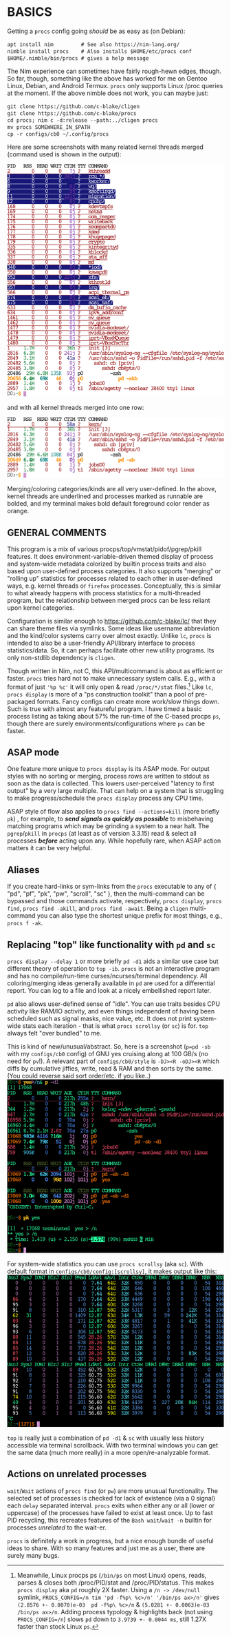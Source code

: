BASICS
======
Getting a `procs` config going *should* be as easy as (on Debian):
```
apt install nim         # See also https://nim-lang.org/
nimble install procs    # Also installs $HOME/etc/procs conf
$HOME/.nimble/bin/procs # gives a help message
```
The Nim experience can sometimes have fairly rough-hewn edges, though.  So far,
though, something like the above has worked for me on Gentoo Linux, Debian, and
Android Termux.  `procs` only supports Linux /proc queries at the moment.  If
the above nimble does not work, you can maybe just:
```
git clone https://github.com/c-blake/cligen
git clone https://github.com/c-blake/procs
cd procs; nim c -d:release --path:../cligen procs
mv procs SOMEWHERE_IN_$PATH
cp -r configs/cb0 ~/.config/procs
```

Here are some screenshots with many related kernel threads merged (command used
is shown in the output):

![screenshot1](https://raw.githubusercontent.com/c-blake/procs/master/screenshots/main.png)

and with all kernel threads merged into one row:

![screenshot2](https://raw.githubusercontent.com/c-blake/procs/master/screenshots/basic.png)

Merging/coloring categories/kinds are all very user-defined.  In the above,
kernel threads are underlined and processes marked as runnable are bolded,
and my terminal makes bold default foreground color render as orange.

GENERAL COMMENTS
----------------
This program is a mix of various procps/top/vmstat/pidof/pgrep/pkill features.
It does environment-variable-driven themed display of process and system-wide
metadata colorized by builtin process traits and also based upon user-defined
process categories.  It also supports "merging" or "rolling up" statistics for
processes related to each other in user-defined ways, e.g. kernel threads or
`firefox` processes.  Conceptually, this is similar to what already happens with
process statistics for a multi-threaded program, but the relationship between
merged procs can be less reliant upon kernel categories.

Configuration is similar enough to https://github.com/c-blake/lc/ that they can
share theme files via symlinks.  Some ideas like username abbreviation and the
kind/color systems carry over almost exactly.  Unlike `lc`, `procs` is intended
to also be a user-friendly API/library interface to process statistics/data.
So, it can perhaps facilitate other new utility programs.  Its only non-stdlib
dependency is `cligen`.

Though written in Nim, not C, this API/multicommand is about as efficient or
faster.  `procs` tries hard not to make unnecessary system calls.  E.g., with a
format of just `'%p %c'` it will only open & read `/proc/*/stat` files.[^1]
Like `lc`, `procs display` is more of a "ps construction toolkit" than a pool of
pre-packaged formats.  Fancy configs can create more work/slow things down.
Such is true with almost any featureful program.  I have timed a basic process
listing as taking about 57% the run-time of the C-based procps `ps`, though
there are surely environments/configurations where `ps` can be faster.

ASAP mode
---------
One feature more unique to `procs display` is its ASAP mode.  For output styles
with no sorting or merging, process rows are written to stdout as soon as the
data is collected.  This lowers user-perceived "latency to first output" by a
very large multiple.  That can help on a system that is struggling to make
progress/schedule the `procs display` process any CPU time.

ASAP style of flow also applies to `procs find --actions=kill` (more briefly
`pk`) , for example, to ***send signals as quickly as possible*** to misbehaving
matching programs which may be grinding a system to a near halt.  The
`pgrep`/`pkill` in `procps` (at least as of version 3.3.15) read & select all
processes ***before*** acting upon any.  While hopefully rare, when ASAP action
matters it can be very helpful.

Aliases
-------
If you create hard-links or sym-links from the `procs` executable to any of {
"pd", "pf", "pk", "pw", "scroll", "sc" }, then the multi-command can be bypassed
and those commands activate, respectively, `procs display`, `procs find`, `procs
find -akill`, and `procs find -await`.  Being a `cligen` multi-command you can
also type the shortest unique prefix for most things, e.g., `procs f -ak`.

Replacing "top" like functionality with `pd` and `sc`
-----------------------------------------------------
`procs display --delay 1` or more briefly `pd -d1` aids a similar use case but
different theory of operation to `top -ib`.  `procs` is not an interactive
program and has no compile/run-time curses/ncurses/terminal dependency.  All
coloring/merging ideas generally available in `pd` are used for a differential
report.  You can log to a file and look at a nicely embellished report later.

`pd` also allows user-defined sense of "idle".  You can use traits besides CPU
activity like RAM/IO activity, and even things independent of having been
scheduled such as signal masks, nice value, etc.  It does not print system-wide
stats each iteration - that is what `procs scrollsy` (or `sc`) is for.  `top`
always felt "over bundled" to me.

This is kind of new/unusual/abstract.  So, here is a screenshot (`p=pd -sb` with
my `configs/cb0` config) of GNU yes cruising along at 100 GB/s (no need for
`pv`!).  A relevant part of `configs/cb0/style` is `-DJ><R -oDJ><R` which diffs
by cumulative jiffies, write, read & RAM and then sorts by the same.  (You could
reverse said sort order/etc. if you like..)
![p-d1](https://raw.githubusercontent.com/c-blake/procs/master/screenshots/p-d1.png)

For system-wide statistics you can use `procs scrollsy` (aka `sc`). With default
format in `configs/cb0/config:[scrollsy]`, it makes output like this:
![scrollsy](https://raw.githubusercontent.com/c-blake/procs/master/screenshots/scrollsy.png)

`top` is really just a combination of `pd -d1` & `sc` with usually less history
accessible via terminal scrollback.  With two terminal windows you can get the
same data (much more really) in a more open/re-analyzable format.

Actions on unrelated processes
------------------------------
`wait`/`Wait` actions of `procs find` (or `pw`) are more unusual functionality.
The selected set of processes is checked for lack of existence (via a 0 signal)
each `delay` separated interval.  `procs` exits when either any or all (lower or
uppercase) of the processes have failed to exist at least once.  Up to fast PID
recycling, this recreates features of the `Bash wait`/`wait -n` builtin for
processes *unrelated* to the wait-er.

`procs` is definitely a work in progress, but a nice enough bundle of useful
ideas to share.  With so many features and just me as a user, there are surely
many bugs.

[^1]: Meanwhile, Linux procps ps (`/bin/ps` on most Linux) opens, reads, parses
& closes both /proc/PID/stat and /proc/PID/status.  This makes `procs display`
aka `pd` roughly 2X faster.  Using a `/n -> /dev/null` symlink, `PROCS_CONFIG=/n
tim 'pd -f%p\ %c>/n' '/bin/ps ax>/n'` gives `(2.8576 +- 0.0070)e-03  pd -f%p\
%c>/n` & `(5.0281 +- 0.0063)e-03  /bin/ps ax>/n`.  Adding process typology &
highlights back (not using `PROCS_CONFIG=/n`) slows `pd` down to `3.9739 +-
0.0044 ms`, still 1.27X faster than stock Linux `ps`.
